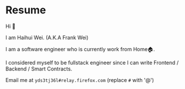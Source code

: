 # Resume

Hi 👋 

I am Haihui Wei. (A.K.A Frank Wei) 

I am a software engineer who is currently work from Home🏠.

I considered myself to be fullstack engineer since I can write Frontend / Backend / Smart Contracts.

Email me at `yds3tj36l#relay.firefox.com` (replace `#` with '@')

